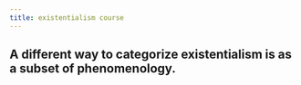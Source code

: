 ```yaml
---
title: existentialism course
---
```


## A different way to categorize existentialism is as a subset of phenomenology.
###

